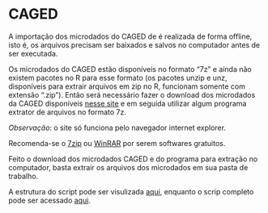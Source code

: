 # CAGED

A importação dos microdados do CAGED de é realizada de forma offline, 
isto é, os arquivos precisam ser baixados e salvos no computador antes de ser executada.

Os microdados do CAGED estão disponíveis no formato “7z” e ainda não existem pacotes no R para esse formato (os pacotes unzip e unz, disponíveis para extrair arquivos em zip no R, funcionam somente com extensão “.zip”). Então será necessário fazer o download dos microdados da CAGED disponíveis [nesse site](ftp://ftp.mtps.gov.br/pdet/microdados/) e em seguida utilizar algum programa extrator de arquivos no formato 7z. 

*Observação*: o site só funciona pelo navegador internet explorer.

Recomenda-se o [7zip](https://www.7-zip.org/download.html) ou [WinRAR](https://www.win-rar.com/postdownload.html?&L=0) por serem softwares gratuitos. 

Feito o download dos microdados CAGED e do programa para extração no computador, basta extrair os arquivos dos microdados em sua pasta de trabalho.

A estrutura do script pode ser visulizada [aqui](https://github.com/FundacaoJoaoPinheiro/R/blob/main/CAGED/CAGED.md), enquanto o scrip completo pode ser acessado [aqui](https://github.com/FundacaoJoaoPinheiro/R/blob/main/CAGED/CAGED.R).